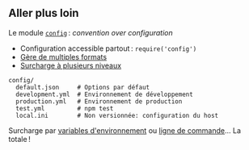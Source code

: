 ## Aller plus loin

Le module [`config`](https://github.com/lorenwest/node-config) : *convention over configuration*

* Configuration accessible partout : `require('config')`
* [Gère de multiples formats](https://github.com/lorenwest/node-config/wiki/Configuration-Files#file-formats)
* [Surcharge à plusieurs niveaux](https://github.com/lorenwest/node-config/wiki/Configuration-Files#file-load-order)

```
config/
  default.json     # Options par défaut
  development.yml  # Environnement de développement
  production.yml   # Environnement de production
  test.yml         # npm test
  local.ini        # Non versionnée: configuration du host
```

Surcharge par [variables d'environnement](https://github.com/lorenwest/node-config/wiki/Environment-Variables#custom-environment-variables) ou [ligne de commande](https://github.com/lorenwest/node-config/wiki/Command-Line-Overrides)… La totale !

